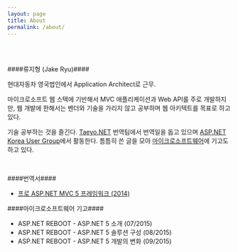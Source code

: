 ```yaml
---
layout: page
title: About
permalink: /about/
---
```


<br /><br />

####류지형 (Jake Ryu)####

현대자동차 영국법인에서 Application Architect로 근무.

마이크로소프트 웹 스택에 기반해서 MVC 애플리케이션과 Web API를 주로 개발하지만, 웹 개발에 한해서는 벤더와 기술을 가리지 않고 공부하며 웹 아키텍트를 목표로 하고 있다.

기술 공부하는 것을 즐긴다. [Taeyo.NET](http://taeyo.net/) 번역팀에서 번역일을 돕고 있으며 [ASP.NET Korea User Group](https://www.facebook.com/groups/AspxKorea/)에서 활동한다. 틈틈히 쓴 글을 모아  [마이크로소프트웨어](https://www.imaso.co.kr/)에 기고도 하고 있다.

<br />

####번역서####
* [프로 ASP.NET MVC 5 프레임워크 (2014)](http://www.yes24.com/24/Goods/14860968?Acode=101)

####마이크로소프트웨어 기고####
* ASP.NET REBOOT - ASP.NET 5 소개  (07/2015)
* ASP.NET REBOOT - ASP.NET 5 솔루션 구성  (08/2015)
* ASP.NET REBOOT - ASP.NET 5 개발의 변화  (09/2015)

